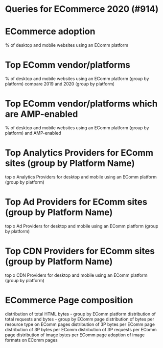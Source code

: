# Queries for ECommerce 2020 (#914)

# ECommerce adoption
  % of desktop and mobile websites using an EComm platform

# Top EComm vendor/platforms
  % of desktop and mobile websites using an EComm platform (group by platform)
compare 2019 and 2020 (group by platform)

# Top EComm vendor/platforms which are AMP-enabled
  % of desktop and mobile websites using an EComm platform (group by platform) and AMP-enabled

# Top Analytics Providers for EComm sites (group by Platform Name)
  top x Analytics Providers for desktop and mobile using an EComm platform (group by platform)

# Top Ad Providers for EComm sites (group by Platform Name)
  top x Ad Providers for desktop and mobile using an EComm platform (group by platform)

# Top CDN Providers for EComm sites (group by Platform Name)
  top x CDN Providers for desktop and mobile using an EComm platform (group by platform)

# ECommerce Page composition
  distribution of total HTML bytes - group by EComm platform
  distribution of  total requests and bytes - group by EComm page
  distribution of bytes per resource type on EComm pages
  distribution of 3P bytes per EComm page
  distribution of 3P bytes per EComm
  distribution of 3P requests per EComm page
  distribution of image bytes per EComm page
  adoption of image formats on EComm pages